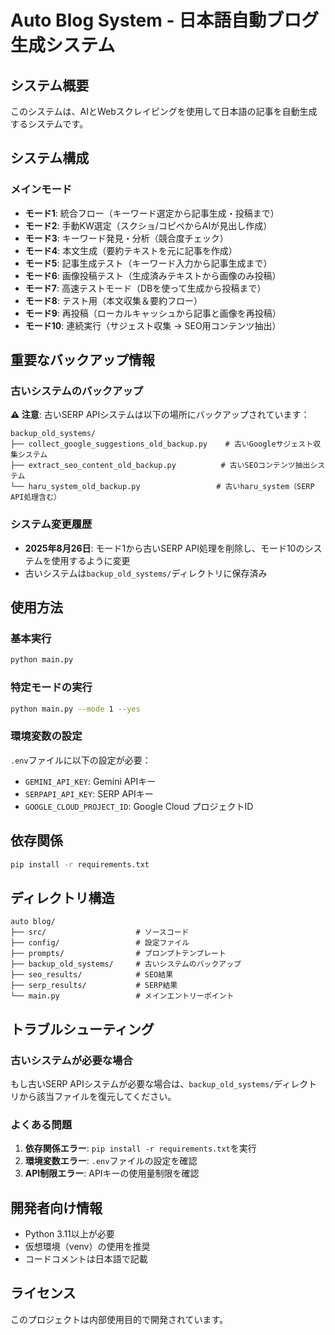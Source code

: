 # Auto Blog System - 日本語自動ブログ生成システム

## システム概要
このシステムは、AIとWebスクレイピングを使用して日本語の記事を自動生成するシステムです。

## システム構成

### メインモード
- **モード1**: 統合フロー（キーワード選定から記事生成・投稿まで）
- **モード2**: 手動KW選定（スクショ/コピペからAIが見出し作成）
- **モード3**: キーワード発見・分析（競合度チェック）
- **モード4**: 本文生成（要約テキストを元に記事を作成）
- **モード5**: 記事生成テスト（キーワード入力から記事生成まで）
- **モード6**: 画像投稿テスト（生成済みテキストから画像のみ投稿）
- **モード7**: 高速テストモード（DBを使って生成から投稿まで）
- **モード8**: テスト用（本文収集＆要約フロー）
- **モード9**: 再投稿（ローカルキャッシュから記事と画像を再投稿）
- **モード10**: 連続実行（サジェスト収集 → SEO用コンテンツ抽出）

## 重要なバックアップ情報

### 古いシステムのバックアップ
**⚠️ 注意**: 古いSERP APIシステムは以下の場所にバックアップされています：

```
backup_old_systems/
├── collect_google_suggestions_old_backup.py    # 古いGoogleサジェスト収集システム
├── extract_seo_content_old_backup.py          # 古いSEOコンテンツ抽出システム
└── haru_system_old_backup.py                 # 古いharu_system（SERP API処理含む）
```

### システム変更履歴
- **2025年8月26日**: モード1から古いSERP API処理を削除し、モード10のシステムを使用するように変更
- 古いシステムは`backup_old_systems/`ディレクトリに保存済み

## 使用方法

### 基本実行
```bash
python main.py
```

### 特定モードの実行
```bash
python main.py --mode 1 --yes
```

### 環境変数の設定
`.env`ファイルに以下の設定が必要：
- `GEMINI_API_KEY`: Gemini APIキー
- `SERPAPI_API_KEY`: SERP APIキー
- `GOOGLE_CLOUD_PROJECT_ID`: Google Cloud プロジェクトID

## 依存関係
```bash
pip install -r requirements.txt
```

## ディレクトリ構造
```
auto blog/
├── src/                    # ソースコード
├── config/                 # 設定ファイル
├── prompts/                # プロンプトテンプレート
├── backup_old_systems/     # 古いシステムのバックアップ
├── seo_results/            # SEO結果
├── serp_results/           # SERP結果
└── main.py                 # メインエントリーポイント
```

## トラブルシューティング

### 古いシステムが必要な場合
もし古いSERP APIシステムが必要な場合は、`backup_old_systems/`ディレクトリから該当ファイルを復元してください。

### よくある問題
1. **依存関係エラー**: `pip install -r requirements.txt`を実行
2. **環境変数エラー**: `.env`ファイルの設定を確認
3. **API制限エラー**: APIキーの使用量制限を確認

## 開発者向け情報
- Python 3.11以上が必要
- 仮想環境（venv）の使用を推奨
- コードコメントは日本語で記載

## ライセンス
このプロジェクトは内部使用目的で開発されています。
